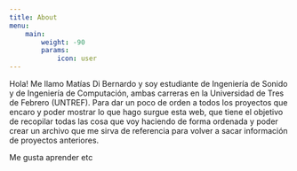 ```yaml
---
title: About
menu:
    main: 
        weight: -90
        params:
            icon: user
---
```


Hola! Me llamo Matías Di Bernardo y soy estudiante de Ingeniería de Sonido y de Ingeniería de Computación, ambas carreras en la Universidad de Tres de Febrero (UNTREF). Para dar un poco de orden a todos los proyectos que encaro y poder mostrar lo que hago surgue esta web, que tiene el objetivo de recopilar todas las cosa que voy haciendo de forma ordenada y poder crear un archivo que me sirva de referencia para volver a sacar información de proyectos anteriores.

Me gusta aprender etc
